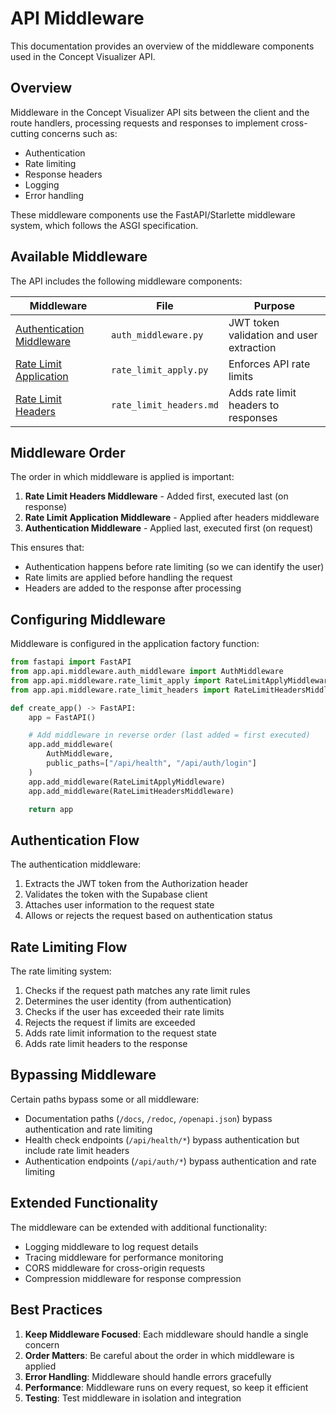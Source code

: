 # API Middleware

This documentation provides an overview of the middleware components used in the Concept Visualizer API.

## Overview

Middleware in the Concept Visualizer API sits between the client and the route handlers, processing requests and responses to implement cross-cutting concerns such as:

- Authentication
- Rate limiting
- Response headers
- Logging
- Error handling

These middleware components use the FastAPI/Starlette middleware system, which follows the ASGI specification.

## Available Middleware

The API includes the following middleware components:

| Middleware                                      | File                    | Purpose                                  |
| ----------------------------------------------- | ----------------------- | ---------------------------------------- |
| [Authentication Middleware](auth_middleware.md) | `auth_middleware.py`    | JWT token validation and user extraction |
| [Rate Limit Application](rate_limit_apply.md)   | `rate_limit_apply.py`   | Enforces API rate limits                 |
| [Rate Limit Headers](rate_limit_headers.md)     | `rate_limit_headers.md` | Adds rate limit headers to responses     |

## Middleware Order

The order in which middleware is applied is important:

1. **Rate Limit Headers Middleware** - Added first, executed last (on response)
2. **Rate Limit Application Middleware** - Applied after headers middleware
3. **Authentication Middleware** - Applied last, executed first (on request)

This ensures that:

- Authentication happens before rate limiting (so we can identify the user)
- Rate limits are applied before handling the request
- Headers are added to the response after processing

## Configuring Middleware

Middleware is configured in the application factory function:

```python
from fastapi import FastAPI
from app.api.middleware.auth_middleware import AuthMiddleware
from app.api.middleware.rate_limit_apply import RateLimitApplyMiddleware
from app.api.middleware.rate_limit_headers import RateLimitHeadersMiddleware

def create_app() -> FastAPI:
    app = FastAPI()

    # Add middleware in reverse order (last added = first executed)
    app.add_middleware(
        AuthMiddleware,
        public_paths=["/api/health", "/api/auth/login"]
    )
    app.add_middleware(RateLimitApplyMiddleware)
    app.add_middleware(RateLimitHeadersMiddleware)

    return app
```

## Authentication Flow

The authentication middleware:

1. Extracts the JWT token from the Authorization header
2. Validates the token with the Supabase client
3. Attaches user information to the request state
4. Allows or rejects the request based on authentication status

## Rate Limiting Flow

The rate limiting system:

1. Checks if the request path matches any rate limit rules
2. Determines the user identity (from authentication)
3. Checks if the user has exceeded their rate limits
4. Rejects the request if limits are exceeded
5. Adds rate limit information to the request state
6. Adds rate limit headers to the response

## Bypassing Middleware

Certain paths bypass some or all middleware:

- Documentation paths (`/docs`, `/redoc`, `/openapi.json`) bypass authentication and rate limiting
- Health check endpoints (`/api/health/*`) bypass authentication but include rate limit headers
- Authentication endpoints (`/api/auth/*`) bypass authentication and rate limiting

## Extended Functionality

The middleware can be extended with additional functionality:

- Logging middleware to log request details
- Tracing middleware for performance monitoring
- CORS middleware for cross-origin requests
- Compression middleware for response compression

## Best Practices

1. **Keep Middleware Focused**: Each middleware should handle a single concern
2. **Order Matters**: Be careful about the order in which middleware is applied
3. **Error Handling**: Middleware should handle errors gracefully
4. **Performance**: Middleware runs on every request, so keep it efficient
5. **Testing**: Test middleware in isolation and integration
